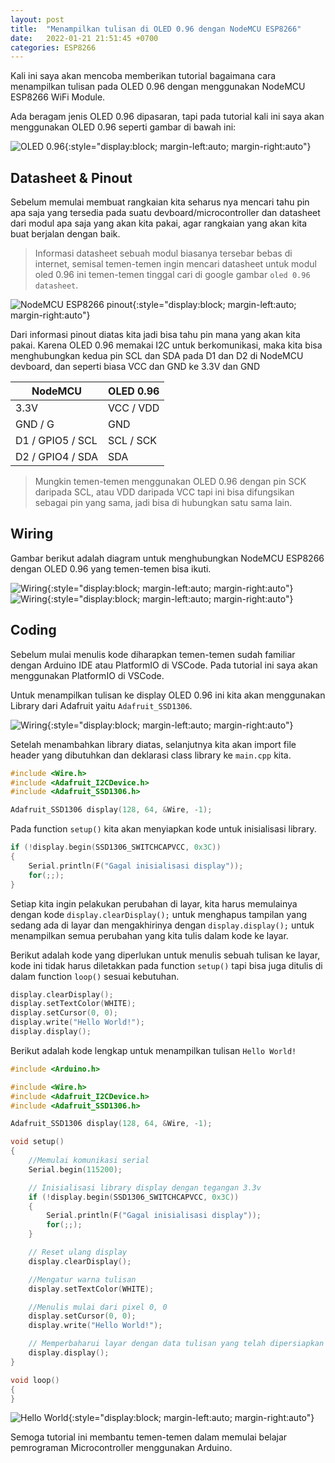 ```yaml
---
layout: post
title:  "Menampilkan tulisan di OLED 0.96 dengan NodeMCU ESP8266"
date:   2022-01-21 21:51:45 +0700
categories: ESP8266
---
```


Kali ini saya akan mencoba memberikan tutorial bagaimana cara menampilkan tulisan pada OLED 0.96 dengan menggunakan NodeMCU ESP8266 WiFi Module.

Ada beragam jenis OLED 0.96 dipasaran, tapi pada tutorial kali ini saya akan menggunakan OLED 0.96 seperti gambar di bawah ini:

![OLED 0.96](/assets/2022-01-21-oled-096/oled-096-128x64.png){:style="display:block; margin-left:auto; margin-right:auto"}

## Datasheet & Pinout
Sebelum memulai membuat rangkaian kita seharus nya mencari tahu pin apa saja yang tersedia pada suatu devboard/microcontroller dan datasheet dari modul apa saja yang akan kita pakai, agar rangkaian yang akan kita buat berjalan dengan baik.
>Informasi datasheet sebuah modul biasanya tersebar bebas di internet, semisal temen-temen ingin mencari datasheet untuk modul oled 0.96 ini temen-temen tinggal cari di google gambar `oled 0.96 datasheet`.

![NodeMCU ESP8266 pinout](/assets/2022-01-21-oled-096/nodemcu-pinout.png){:style="display:block; margin-left:auto; margin-right:auto"}

Dari informasi pinout diatas kita jadi bisa tahu pin mana yang akan kita pakai. Karena OLED 0.96 memakai I2C untuk berkomunikasi, maka kita bisa menghubungkan kedua pin SCL dan SDA pada D1 dan D2 di NodeMCU devboard, dan seperti biasa VCC dan GND ke 3.3V dan GND

| NodeMCU | OLED 0.96 |
| ------------ | ----------- |
| 3.3V | VCC / VDD |
| GND / G | GND |
| D1 / GPIO5 / SCL | SCL / SCK |
| D2 / GPIO4 / SDA | SDA |

>Mungkin temen-temen menggunakan OLED 0.96 dengan pin SCK daripada SCL, atau VDD daripada VCC tapi ini bisa difungsikan sebagai pin yang sama, jadi bisa di hubungkan satu sama lain.

## Wiring
Gambar berikut adalah diagram untuk menghubungkan NodeMCU ESP8266 dengan OLED 0.96 yang temen-temen bisa ikuti.

![Wiring](/assets/2022-01-21-oled-096/wiring.png){:style="display:block; margin-left:auto; margin-right:auto"}
![Wiring](/assets/2022-01-21-oled-096/wiring.jpg){:style="display:block; margin-left:auto; margin-right:auto"}

## Coding
Sebelum mulai menulis kode diharapkan temen-temen sudah familiar dengan Arduino IDE atau PlatformIO di VSCode. Pada tutorial ini saya akan menggunakan PlatformIO di VSCode.

Untuk menampilkan tulisan ke display OLED 0.96 ini kita akan menggunakan Library dari Adafruit yaitu `Adafruit_SSD1306`.

![Wiring](/assets/2022-01-21-oled-096/library.png){:style="display:block; margin-left:auto; margin-right:auto"}

Setelah menambahkan library diatas, selanjutnya kita akan import file header yang dibutuhkan dan deklarasi class library ke `main.cpp` kita.

```cpp
#include <Wire.h>
#include <Adafruit_I2CDevice.h>
#include <Adafruit_SSD1306.h>

Adafruit_SSD1306 display(128, 64, &Wire, -1);
```
Pada function `setup()` kita akan menyiapkan kode untuk inisialisasi library.
```cpp
if (!display.begin(SSD1306_SWITCHCAPVCC, 0x3C))
{
    Serial.println(F("Gagal inisialisasi display"));
    for(;;);
}
```

Setiap kita ingin pelakukan perubahan di layar, kita harus memulainya dengan kode `display.clearDisplay();` untuk menghapus tampilan yang sedang ada di layar dan mengakhirinya dengan `display.display();` untuk menampilkan semua perubahan yang kita tulis dalam kode ke layar.

Berikut adalah kode yang diperlukan untuk menulis sebuah tulisan ke layar, kode ini tidak harus diletakkan pada function `setup()` tapi bisa juga ditulis di dalam function `loop()` sesuai kebutuhan. 
```cpp
display.clearDisplay();
display.setTextColor(WHITE);
display.setCursor(0, 0);
display.write("Hello World!");
display.display();
```

Berikut adalah kode lengkap untuk menampilkan tulisan `Hello World!`
```cpp
#include <Arduino.h>

#include <Wire.h>
#include <Adafruit_I2CDevice.h>
#include <Adafruit_SSD1306.h>

Adafruit_SSD1306 display(128, 64, &Wire, -1);

void setup()
{
    //Memulai komunikasi serial
    Serial.begin(115200);

    // Inisialisasi library display dengan tegangan 3.3v
    if (!display.begin(SSD1306_SWITCHCAPVCC, 0x3C))
    {
        Serial.println(F("Gagal inisialisasi display"));
        for(;;);
    }

    // Reset ulang display
    display.clearDisplay();

    //Mengatur warna tulisan
    display.setTextColor(WHITE);

    //Menulis mulai dari pixel 0, 0
    display.setCursor(0, 0);
    display.write("Hello World!");

    // Memperbaharui layar dengan data tulisan yang telah dipersiapkan di atas.
    display.display();
}

void loop()
{
}
```

![Hello World](/assets/2022-01-21-oled-096/hello-world.jpg){:style="display:block; margin-left:auto; margin-right:auto"}

Semoga tutorial ini membantu temen-temen dalam memulai belajar pemrograman Microcontroller menggunakan Arduino.